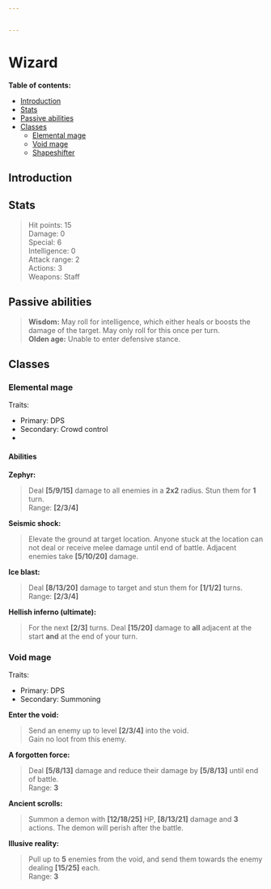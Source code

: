 ```yaml
---


---
```


<h1 id="wizard">Wizard</h1>
<p><strong>Table of contents:</strong></p>
<ul>
<li><a href="#introduction">Introduction</a></li>
<li><a href="#stats">Stats</a></li>
<li><a href="#passive-abilities">Passive abilities</a></li>
<li><a href="#classes">Classes</a>
<ul>
<li><a href="#elemental-mage">Elemental mage</a></li>
<li><a href="#void-mage">Void mage</a></li>
<li><a href="#shapeshifter">Shapeshifter</a></li>
</ul>
</li>
</ul>
<h2 id="introduction">Introduction</h2>
<h2 id="stats">Stats</h2>
<blockquote>
<p>Hit points: 15<br>
Damage: 0<br>
Special: 6<br>
Intelligence: 0<br>
Attack range: 2<br>
Actions: 3<br>
Weapons: Staff</p>
</blockquote>
<h2 id="passive-abilities">Passive abilities</h2>
<blockquote>
<p><strong>Wisdom:</strong> May roll for intelligence, which either heals or boosts the damage of the target. May only roll for this once per turn.<br>
<strong>Olden age:</strong> Unable to enter defensive stance.</p>
</blockquote>
<h2 id="classes">Classes</h2>
<h3 id="elemental-mage">Elemental mage</h3>
<p>Traits:</p>
<ul>
<li>Primary: DPS</li>
<li>Secondary: Crowd control</li>
<li></li>
</ul>
<h4 id="abilities">Abilities</h4>
<p><strong>Zephyr:</strong></p>
<blockquote>
<p>Deal <strong>[5/9/15]</strong> damage to all enemies in a <strong>2x2</strong> radius. Stun them for <strong>1</strong> turn.<br>
Range: <strong>[2/3/4]</strong></p>
</blockquote>
<p><strong>Seismic shock:</strong></p>
<blockquote>
<p>Elevate the ground at target location. Anyone stuck at the location can not deal or receive melee damage until end of battle. Adjacent enemies take <strong>[5/10/20]</strong> damage.</p>
</blockquote>
<p><strong>Ice blast:</strong></p>
<blockquote>
<p>Deal <strong>[8/13/20]</strong> damage to target and stun them for <strong>[1/1/2]</strong> turns.<br>
Range: <strong>[2/3/4]</strong></p>
</blockquote>
<p><strong>Hellish inferno (ultimate):</strong></p>
<blockquote>
<p>For the next <strong>[2/3]</strong> turns. Deal <strong>[15/20]</strong> damage to <strong>all</strong> adjacent at the start <strong>and</strong> at the end of your turn.</p>
</blockquote>
<h3 id="void-mage">Void mage</h3>
<p>Traits:</p>
<ul>
<li>Primary: DPS</li>
<li>Secondary: Summoning</li>
</ul>
<p><strong>Enter the void:</strong></p>
<blockquote>
<p>Send an enemy up to level <strong>[2/3/4]</strong> into the void.<br>
Gain no loot from this enemy.</p>
</blockquote>
<p><strong>A forgotten force:</strong></p>
<blockquote>
<p>Deal <strong>[5/8/13]</strong> damage and reduce their damage by <strong>[5/8/13]</strong> until end of battle.<br>
Range: <strong>3</strong></p>
</blockquote>
<p><strong>Ancient scrolls:</strong></p>
<blockquote>
<p>Summon a demon with <strong>[12/18/25]</strong> HP, <strong>[8/13/21]</strong> damage and <strong>3</strong> actions.  The demon will perish after the battle.</p>
</blockquote>
<p><strong>Illusive reality:</strong></p>
<blockquote>
<p>Pull up to <strong>5</strong> enemies from the void, and send them towards the enemy dealing <strong>[15/25]</strong> each.<br>
Range: <strong>3</strong></p>
</blockquote>

